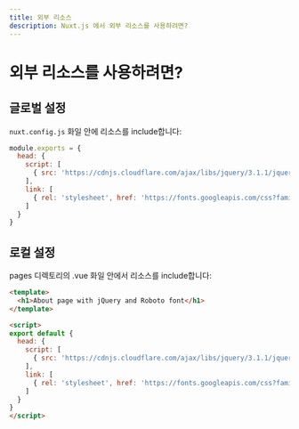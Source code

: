 ```yaml
---
title: 외부 리소스
description: Nuxt.js 에서 외부 리소스를 사용하려면?
---
```


<!-- title: External resources -->
<!-- description: How to use external resources with Nuxt.js? -->

<!-- # How to use external resources? -->

# 외부 리소스를 사용하려면?

<!-- ## Global Settings -->

## 글로벌 설정

<!-- Include your resources in the `nuxt.config.js` file: -->

`nuxt.config.js` 화일 안에 리소스를 include합니다:

```js
module.exports = {
  head: {
    script: [
      { src: 'https://cdnjs.cloudflare.com/ajax/libs/jquery/3.1.1/jquery.min.js' }
    ],
    link: [
      { rel: 'stylesheet', href: 'https://fonts.googleapis.com/css?family=Roboto' }
    ]
  }
}
```

<!-- ## Local Settings -->

## 로컬 설정

<!-- Include your resources in your .vue file inside the pages directory: -->

pages 디렉토리의 .vue 화일 안에서 리소스를 include합니다:

```html
<template>
  <h1>About page with jQuery and Roboto font</h1>
</template>

<script>
export default {
  head: {
    script: [
      { src: 'https://cdnjs.cloudflare.com/ajax/libs/jquery/3.1.1/jquery.min.js' }
    ],
    link: [
      { rel: 'stylesheet', href: 'https://fonts.googleapis.com/css?family=Roboto' }
    ]
  }
}
</script>
```
